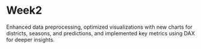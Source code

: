 # Week2
Enhanced data preprocessing, optimized visualizations with new charts for districts, seasons, and predictions, and implemented key metrics using DAX for deeper insights.

